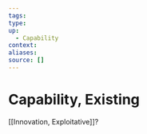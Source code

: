 ```yaml
---
tags:
type:
up:
  - Capability
context:
aliases:
source: []
---
```


# Capability, Existing

[[Innovation, Exploitative]]?